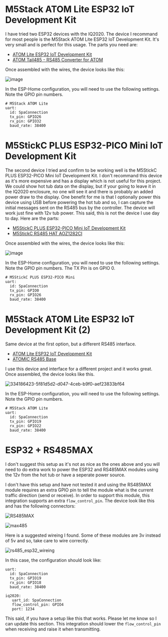 # M5Stack ATOM Lite ESP32 IoT Development Kit

I have tried two ESP32 devices with the IQ2020. The device I recommand for most people is the M5Stack ATOM Lite ESP32 IoT Development Kit. It's very small and is perfect for this usage. The parts you need are:

- [ATOM Lite ESP32 IoT Development Kit](https://shop.m5stack.com/products/atom-lite-esp32-development-kit)
- [ATOM Tail485 - RS485 Converter for ATOM](https://shop.m5stack.com/products/atom-tail485)

Once assembled with the wires, the device looks like this:

![image](https://github.com/Ylianst/ESP-IQ2020/assets/1319013/07834e9c-5ef3-4304-add4-3f378a2ccf0a)

In the ESP-Home configuration, you will need to use the following settings. Note the GPIO pin numbers.

```
# M5Stack ATOM Lite
uart:
  id: SpaConnection
  tx_pin: GPIO26
  rx_pin: GPIO32
  baud_rate: 38400
```

# M5StickC PLUS ESP32-PICO Mini IoT Development Kit

The second device I tried and confirm to be working well is the M5StickC PLUS ESP32-PICO Mini IoT Development Kit. I don't recommand this device as it's more expensive and has a display which is not useful for this project. We could show hot tub data on the display, but if your going to leave it in the IQ2020 enclosure, no one will see it and there is probably an added power draw to the display. One benefit for me is that I optionally power this device using USB before powering the hot tub and so, I can capture the initial messages sent on the RS485 bus by the controller. The device will work just fine with 12v tub power. This said, this is not the device I use day to day. Here are the parts:

- [M5StickC PLUS ESP32-PICO Mini IoT Development Kit](https://shop.m5stack.com/products/m5stickc-plus-esp32-pico-mini-iot-development-kit)
- [M5StickC RS485 HAT AOZ1282CI](https://shop.m5stack.com/products/m5stickc-rs485-hat-aoz1282ci)

Once assembled with the wires, the device looks like this:

![image](https://github.com/Ylianst/ESP-IQ2020/assets/1319013/f02fd62a-e8ac-497d-a5d7-e9208d35bb3d)

In the ESP-Home configuration, you will need to use the following settings. Note the GPIO pin numbers. The TX Pin is on GPIO 0.

```
# M5StickC PLUS ESP32-PICO Mini
uart:
  id: SpaConnection
  tx_pin: GPIO0
  rx_pin: GPIO26
  baud_rate: 38400
```

# M5Stack ATOM Lite ESP32 IoT Development Kit (2)

Same device at the first option, but a different RS485 interface.

- [ATOM Lite ESP32 IoT Development Kit](https://shop.m5stack.com/products/atom-lite-esp32-development-kit)
- [ATOMIC RS485 Base](https://shop.m5stack.com/products/atomic-rs485-base)

I use this device and interface for a different project and it works great. Once assembled, the device looks like this.

![334186423-5f81d5d2-d047-4ceb-b9f0-aef23833bf64](https://github.com/Ylianst/ESP-IQ2020/assets/1319013/5cef14f5-2575-4ac1-9393-596dd468fda1)

In the ESP-Home configuration, you will need to use the following settings. Note the GPIO pin numbers.

```
# M5Stack ATOM Lite
uart:
  id: SpaConnection
  tx_pin: GPIO19
  rx_pin: GPIO22
  baud_rate: 38400
```

# ESP32 + RS485MAX

I don't suggest this setup as it's not as nice as the ones above and you will need to do extra work to power the ESP32 and RS485MAX modules using the 12v from the hot tub or have a seperate power source.

I don't have this setup and have not tested it and using the RS485MAX module requires an extra GPIO pin to tell the module what is the current traffic direction (send or receive). In order to support this module, this integration supports an extra `flow_control_pin`. The device look like this and has the following connectors:

![RS485MAX](https://github.com/Ylianst/ESP-IQ2020/assets/1319013/f27715c6-e463-4dc1-b3ed-ff575076ff0c)

![max485](https://github.com/Ylianst/ESP-IQ2020/assets/1319013/20253758-e7fa-41a9-ab1b-d55aff3e9bba)

Here is a suggested wireing I found. Some of these modules are 3v instead of 5v and so, take care to wire correctly.

![rs485_esp32_wireing](https://github.com/Ylianst/ESP-IQ2020/assets/1319013/8822b497-0453-4daf-bf64-abf90327809f)

In this case, the configuration should look like:

```
uart:
  id: SpaConnection
  tx_pin: GPIO19
  rx_pin: GPIO18
  baud_rate: 38400

iq2020:
   uart_id: SpaConnection
   flow_control_pin: GPIO4
   port: 1234
```

This said, if you have a setup like this that works. Please let me know so I can update this section. This integration should lower the `flow_control_pin` when receiving and raise it when transmitting.
